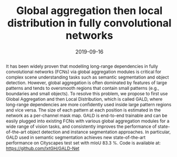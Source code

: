 ---
# Documentation: https://wowchemy.com/docs/managing-content/

title: "Global aggregation then local distribution in fully convolutional networks"
authors: [Xiangtai Li, Li Zhang, Ansheng You, Maoke Yang, Kuiyuan Yang, Yunhai Tong]
date: 2019-09-16
doi: ""

# Schedule page publish date (NOT publication's date).
publishDate: 2019-09-16

# Publication type.
# Legend: 0 = Uncategorized; 1 = Conference paper; 2 = Journal article;
# 3 = Preprint / Working Paper; 4 = Report; 5 = Book; 6 = Book section;
# 7 = Thesis; 8 = Patent
publication_types: ["3"]

# Publication name and optional abbreviated publication name.
publication: "*arXiv preprint arXiv:1909.07229*"
publication_short: "*arXiv preprint*"

abstract: "It has been widely proven that modelling long-range dependencies in fully convolutional networks (FCNs) via global aggregation modules is critical for complex scene understanding tasks such as semantic segmentation and object detection. However, global aggregation is often dominated by features of large patterns and tends to oversmooth regions that contain small patterns (e.g., boundaries and small objects). To resolve this problem, we propose to first use Global Aggregation and then Local Distribution, which is called GALD, where long-range dependencies are more confidently used inside large pattern regions and vice versa. The size of each pattern at each position is estimated in the network as a per-channel mask map. GALD is end-to-end trainable and can be easily plugged into existing FCNs with various global aggregation modules for a wide range of vision tasks, and consistently improves the performance of state-of-the-art object detection and instance segmentation approaches. In particular, GALD used in semantic segmentation achieves new state-of-the-art performance on Cityscapes test set with mIoU 83.3 %. Code is available at: https://github.com/lxtGH/GALD-Net"

# Summary. An optional shortened abstract.
summary: ""

tags: []
categories: []
featured: true

# Custom links (optional).
#   Uncomment and edit lines below to show custom links.
links:
- name: PDF
  url: https://arxiv.org/pdf/1909.07229.pdf
  icon_pack: fas
  icon: file-pdf

url_pdf: 
url_code: 
url_dataset:
url_poster:
url_project:
url_slides:
url_source: 
url_video:

# Featured image
# To use, add an image named `featured.jpg/png` to your page's folder. 
# Focal points: Smart, Center, TopLeft, Top, TopRight, Left, Right, BottomLeft, Bottom, BottomRight.
image:
  caption: ""
  focal_point: ""
  preview_only: false

# Associated Projects (optional).
#   Associate this publication with one or more of your projects.
#   Simply enter your project's folder or file name without extension.
#   E.g. `internal-project` references `content/project/internal-project/index.md`.
#   Otherwise, set `projects: []`.
projects: []

# Slides (optional).
#   Associate this publication with Markdown slides.
#   Simply enter your slide deck's filename without extension.
#   E.g. `slides: "example"` references `content/slides/example/index.md`.
#   Otherwise, set `slides: ""`.
slides: ""
---